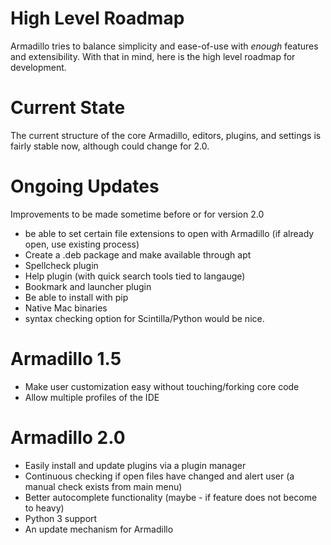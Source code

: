 # High Level Roadmap

Armadillo tries to balance simplicity and ease-of-use with *enough* features and extensibility. With that in mind, here is the high level roadmap for development.

# Current State
The current structure of the core Armadillo, editors, plugins, and settings is fairly stable now, although could change for 2.0.

# Ongoing Updates
Improvements to be made sometime before or for version 2.0

- be able to set certain file extensions to open with Armadillo (if already open, use existing process)
- Create a .deb package and make available through apt
- Spellcheck plugin
- Help plugin (with quick search tools tied to langauge)
- Bookmark and launcher plugin
- Be able to install with pip
- Native Mac binaries
- syntax checking option for Scintilla/Python would be nice.

# Armadillo 1.5
- Make user customization easy without touching/forking core code
- Allow multiple profiles of the IDE

# Armadillo 2.0
- Easily install and update plugins via a plugin manager
- Continuous checking if open files have changed and alert user (a manual check exists from main menu)
- Better autocomplete functionality (maybe - if feature does not become to heavy)
- Python 3 support
- An update mechanism for Armadillo

